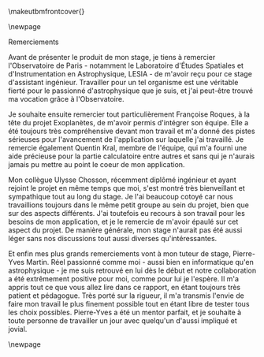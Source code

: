 \makeutbmfrontcover{}

\newpage

Remerciements

Avant de présenter le produit de mon stage, je tiens à remercier l'Observatoire de Paris - notamment le Laboratoire d'Études Spatiales et d'Instrumentation en Astrophysique, LESIA - de m'avoir reçu pour ce stage d'assistant ingénieur. Travailler pour un tel organisme est une véritable fierté pour le passionné d'astrophysique que je suis, et j'ai peut-être trouvé ma vocation grâce à l'Observatoire.

Je souhaite ensuite remercier tout particulièrement Françoise Roques, à la tête du projet Exoplanètes, de m'avoir permis d'intégrer son équipe. Elle a été toujours très compréhensive devant mon travail et m'a donné des pistes sérieuses pour l'avancement de l'application sur laquelle j'ai travaillé. Je remercie également Quentin Kral, membre de l'équipe, qui m'a fourni une aide précieuse pour la partie calculatoire entre autres et sans qui je n'aurais jamais pu mettre au point le coeur de mon application.

Mon collègue Ulysse Chosson, récemment diplômé ingénieur et ayant rejoint le projet en même temps que moi, s'est montré très bienveillant et sympathique tout au long du stage. Je l'ai beaucoup cotoyé car nous travaillions toujours dans le même petit groupe au sein du projet, bien que sur des aspects différents. J'ai toutefois eu recours à son travail pour les besoins de mon application, et je le remercie de m'avoir épaulé sur cet aspect du projet. De manière générale, mon stage n'aurait pas été aussi léger sans nos discussions tout aussi diverses qu'intéressantes.

Et enfin mes plus grands remerciements vont à mon tuteur de stage, Pierre-Yves Martin. Réel passionné comme moi - aussi bien en informatique qu'en astrophysique - je me suis retrouvé en lui dès le début et notre collaboration a été extrêmement positive pour moi, comme pour lui je l'espère. Il m'a appris tout ce que vous allez lire dans ce rapport, en étant toujours très patient et pédagogue. Très porté sur la rigueur, il m'a transmis l'envie de faire mon travail le plus finement possible tout en étant libre de tester tous les choix possibles. Pierre-Yves a été un mentor parfait, et je souhaite à toute personne de travailler un jour avec quelqu'un d'aussi impliqué et jovial.

\newpage
